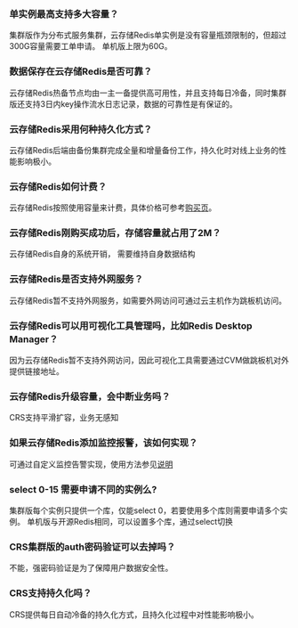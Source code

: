 ### 单实例最高支持多大容量？
集群版作为分布式服务集群，云存储Redis单实例是没有容量瓶颈限制的，但超过300G容量需要工单申请。
单机版上限为60G。

### 数据保存在云存储Redis是否可靠？
云存储Redis热备节点均由一主一备提供高可用性，并且支持每日冷备，同时集群版还支持3日内key操作流水日志记录，数据的可靠性是有保证的。

### 云存储Redis采用何种持久化方式？
云存储Redis后端由备份集群完成全量和增量备份工作，持久化时对线上业务的性能影响极小。

### 云存储Redis如何计费？
云存储Redis按照使用容量来计费，具体价格可参考[购买页](https://buy.qcloud.com/redis)。

### 云存储Redis刚购买成功后，存储容量就占用了2M？
云存储Redis自身的系统开销， 需要维持自身数据结构

### 云存储Redis是否支持外网服务？
云存储Redis暂不支持外网服务，如需要外网访问可通过云主机作为跳板机访问。

### 云存储Redis可以用可视化工具管理吗，比如Redis Desktop Manager？
因为云存储Redis暂不支持外网访问，因此可视化工具需要通过CVM做跳板机对外提供链接地址。

### 云存储Redis升级容量，会中断业务吗？
CRS支持平滑扩容，业务无感知

### 如果云存储Redis添加监控报警，该如何实现？
可通过自定义监控告警实现，使用方法参见[说明](/doc/product/248/%E5%91%8A%E8%AD%A6%E9%85%8D%E7%BD%AE)

### select 0-15 需要申请不同的实例么?
集群版每个实例只提供一个库，仅能select 0，若要使用多个库则需要申请多个实例。
单机版与开源Redis相同，可以设置多个库，通过select切换

### CRS集群版的auth密码验证可以去掉吗？
不能，强密码验证是为了保障用户数据安全性。

### CRS支持持久化吗？
CRS提供每日自动冷备的持久化方式，且持久化过程中对性能影响极小。
